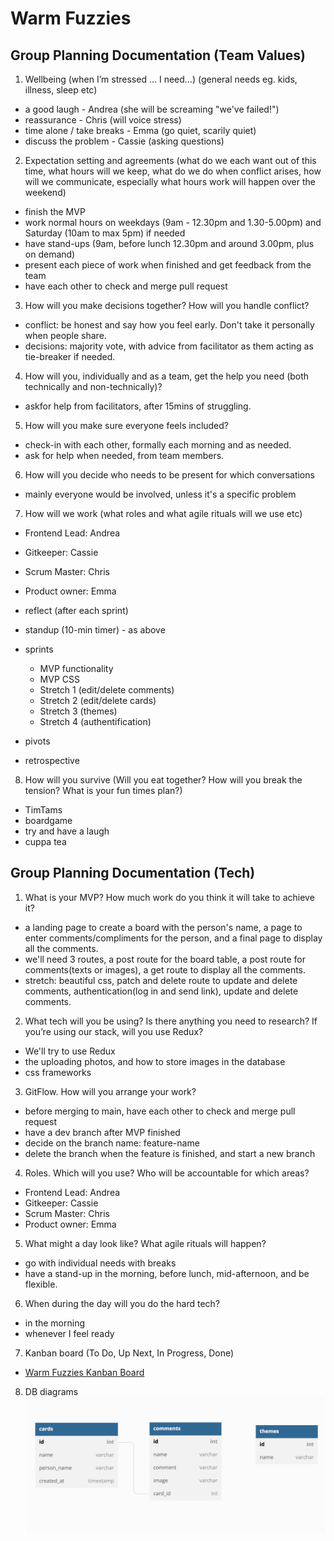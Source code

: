 # Warm Fuzzies

## Group Planning Documentation (Team Values)

1. Wellbeing (when I’m stressed ... I need...) (general needs eg. kids, illness, sleep etc)
- a good laugh - Andrea (she will be screaming "we've failed!")
- reassurance - Chris (will voice stress)
- time alone / take breaks - Emma (go quiet, scarily quiet)
- discuss the problem - Cassie (asking questions)

2. Expectation setting and agreements (what do we each want out of this time, what hours will we keep, what do we do when conflict arises, how will we communicate, especially what hours work will happen over the weekend)
- finish the MVP
- work normal hours on weekdays (9am - 12.30pm and 1.30-5.00pm) and Saturday (10am to max 5pm) if needed
- have stand-ups (9am, before lunch 12.30pm and around 3.00pm, plus on demand)
- present each piece of work when finished and get feedback from the team
- have each other to check and merge pull request

3. How will you make decisions together? How will you handle conflict?
- conflict:  be honest and say how you feel early.  Don't take it personally when people share.
- decisions:  majority vote, with advice from facilitator as them acting as tie-breaker if needed.

4. How will you, individually and as a team, get the help you need (both technically and non-technically)?
- askfor help from facilitators, after 15mins of struggling.

5. How will you make sure everyone feels included?
- check-in with each other, formally each morning and as needed.
- ask for help when needed, from team members.

6. How will you decide who needs to be present for which conversations
- mainly everyone would be involved, unless it's a specific problem

7. How will we work (what roles and what agile rituals will we use etc)
- Frontend Lead: Andrea
- Gitkeeper: Cassie
- Scrum Master: Chris
- Product owner: Emma

- reflect (after each sprint)
- standup (10-min timer) - as above
- sprints
  - MVP functionality
  - MVP CSS
  - Stretch 1 (edit/delete comments)
  - Stretch 2 (edit/delete cards)
  - Stretch 3 (themes)
  - Stretch 4 (authentification)
- pivots
- retrospective

8. How will you survive (Will you eat together? How will you break the tension? What is your fun times plan?)
- TimTams
- boardgame
- try and have a laugh
- cuppa tea


## Group Planning Documentation (Tech)
1. What is your MVP? How much work do you think it will take to achieve it?
- a landing page to create a board with the person's name, a page to enter comments/compliments for the person, and a final page to display all the comments. 
- we'll need 3 routes, a post route for the board table, a post route for comments(texts or images), a get route to display all the comments.
- stretch: beautiful css, patch and delete route to update and delete comments, authentication(log in and send link), update and delete comments.

2. What tech will you be using? Is there anything you need to research? If you’re using our stack, will you use Redux?
- We'll try to use Redux
- the uploading photos, and how to store images in the database
- css frameworks

3. GitFlow. How will you arrange your work?
- before merging to main, have each other to check and merge pull request
- have a dev branch after MVP finished
- decide on the branch name: feature-name
- delete the branch when the feature is finished, and start a new branch

4. Roles. Which will you use? Who will be accountable for which areas?
- Frontend Lead: Andrea
- Gitkeeper: Cassie
- Scrum Master: Chris
- Product owner: Emma

5. What might a day look like? What agile rituals will happen?
- go with individual needs with breaks
- have a stand-up in the morning, before lunch, mid-afternoon, and be flexible.

6. When during the day will you do the hard tech?
- in the morning
- whenever I feel ready

7. Kanban board (To Do, Up Next, In Progress, Done)
* [Warm Fuzzies Kanban Board](https://dev-academy-aotearoa.slack.com/archives/C03P9Q5G2CS/p1657682519907639)

8. DB diagrams
  ![database diagram](/dbDiagram.png)

